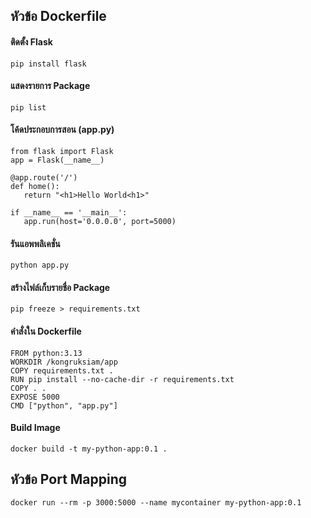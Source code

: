 ## หัวข้อ Dockerfile

#### ติดตั้ง Flask
```
pip install flask
```
#### แสดงรายการ Package
```
pip list
```

#### โค้ดประกอบการสอน (app.py)
```
from flask import Flask
app = Flask(__name__)

@app.route('/')
def home():
   return "<h1>Hello World<h1>"

if __name__ == '__main__':
   app.run(host='0.0.0.0', port=5000)

```

#### รันแอพพลิเคชั่น

```
python app.py
```

#### สร้างไฟล์เก็บรายชื่อ Package
```
pip freeze > requirements.txt
```

#### คำสั่งใน Dockerfile

```
FROM python:3.13
WORKDIR /kongruksiam/app
COPY requirements.txt .
RUN pip install --no-cache-dir -r requirements.txt
COPY . .
EXPOSE 5000
CMD ["python", "app.py"]

```

#### Build Image

```
docker build -t my-python-app:0.1 .
```

## หัวข้อ Port Mapping
```
docker run --rm -p 3000:5000 --name mycontainer my-python-app:0.1
```
